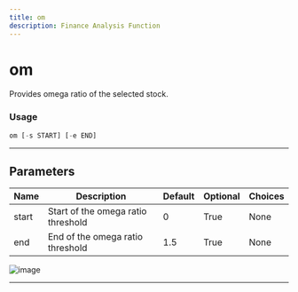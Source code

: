 ```yaml
---
title: om
description: Finance Analysis Function
---
```


# om

Provides omega ratio of the selected stock.

### Usage

```python
om [-s START] [-e END]
```

---

## Parameters

| Name | Description | Default | Optional | Choices |
| ---- | ----------- | ------- | -------- | ------- |
| start | Start of the omega ratio threshold | 0 | True | None |
| end | End of the omega ratio threshold | 1.5 | True | None |

![image](https://user-images.githubusercontent.com/75195383/163530147-557ad48b-c6ec-43d3-8d33-6ad4f02a6cfb.png)

---
